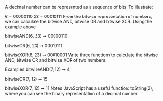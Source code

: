 A decimal number can be represented as a sequence of bits. To illustrate:

6 = 00000110
23 = 00010111
From the bitwise representation of numbers, we can calculate the bitwise AND, bitwise OR and bitwise XOR. Using the example above:

bitwiseAND(6, 23) ➞ 00000110

bitwiseOR(6, 23) ➞ 00010111

bitwiseXOR(6, 23) ➞ 00010001
Write three functions to calculate the bitwise AND, bitwise OR and bitwise XOR of two numbers.

Examples
bitwiseAND(7, 12) ➞ 4

bitwiseOR(7, 12) ➞ 15

bitwiseXOR(7, 12) ➞ 11
Notes
JavaScript has a useful function: toString(2), where you can see the binary representation of a decimal number.
